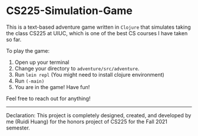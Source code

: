 # CS225-Simulation-Game

This is a text-based adventure game written in `Clojure` that simulates taking the class CS225 at UIUC, which is one of the best CS courses I have taken so far. 

To play the game: 
1. Open up your terminal
2. Change your directory to `adventure/src/adventure`.
3. Run `lein repl` (You might need to install clojure environment)
4. Run `(-main)`
5. You are in the game! Have fun!

Feel free to reach out for anything!

---
Declaration: This project is completely designed, created, and developed by me (Ruidi Huang) for the honors project of CS225 for the Fall 2021 semester.
